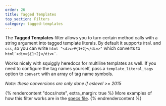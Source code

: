 ```yaml
---
order: 26
title: Tagged Templates
top_section: Filters
category: tagged-templates
---
```


The **Tagged Templates** filter allows you to turn certain method calls with a string argument into tagged template literals. By default it supports `html` and `css`, so you can write `html "<div>#{1+2}</div>"` which converts to `` html`<div>${1+2}</div>` ``.

Works nicely with squiggly heredocs for multiline templates as well. If you
need to configure the tag names yourself, pass a `template_literal_tags`
option to `convert` with an array of tag name symbols.

_Note: these conversions are only done if eslevel >= 2015_

{% rendercontent "docs/note", extra_margin: true %}
More examples of how this filter works are in the [specs file](https://github.com/ruby2js/ruby2js/blob/master/spec/tagged_templates_spec.rb).
{% endrendercontent %}
